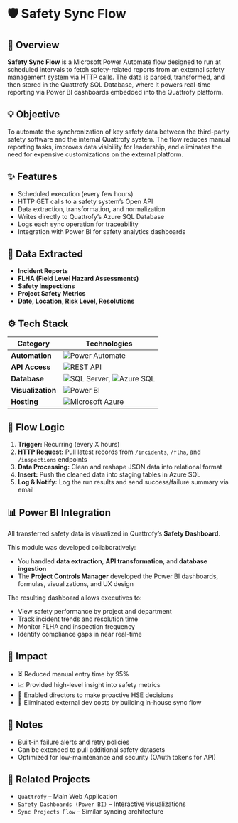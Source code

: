 # 🛡️ Safety Sync Flow

## 🧭 Overview
**Safety Sync Flow** is a Microsoft Power Automate flow designed to run at scheduled intervals to fetch safety-related reports from an external safety management system via HTTP calls. The data is parsed, transformed, and then stored in the Quattrofy SQL Database, where it powers real-time reporting via Power BI dashboards embedded into the Quattrofy platform.

## 💡 Objective
To automate the synchronization of key safety data between the third-party safety software and the internal Quattrofy system. The flow reduces manual reporting tasks, improves data visibility for leadership, and eliminates the need for expensive customizations on the external platform.

## ✨ Features
- Scheduled execution (every few hours)
- HTTP GET calls to a safety system’s Open API
- Data extraction, transformation, and normalization
- Writes directly to Quattrofy’s Azure SQL Database
- Logs each sync operation for traceability
- Integration with Power BI for safety analytics dashboards

## 🧪 Data Extracted
- **Incident Reports**
- **FLHA (Field Level Hazard Assessments)**
- **Safety Inspections**
- **Project Safety Metrics**
- **Date, Location, Risk Level, Resolutions**

## ⚙️ Tech Stack

| Category        | Technologies |
|----------------|--------------|
| **Automation** | ![Power Automate](https://img.shields.io/badge/Power%20Automate-0089D6?logo=Microsoft%20Power%20Automate&logoColor=white&style=for-the-badge) |
| **API Access** | ![REST API](https://img.shields.io/badge/REST%20API-0052CC?logo=postman&logoColor=white&style=for-the-badge) |
| **Database**   | ![SQL Server](https://img.shields.io/badge/SQL%20Server-CC2927?logo=microsoft-sql-server&logoColor=white&style=for-the-badge), ![Azure SQL](https://img.shields.io/badge/Azure%20SQL-0078D4?logo=microsoft-azure&logoColor=white&style=for-the-badge) |
| **Visualization** | ![Power BI](https://img.shields.io/badge/Power%20BI-F2C811?logo=powerbi&logoColor=black&style=for-the-badge) |
| **Hosting**    | ![Microsoft Azure](https://img.shields.io/badge/Azure-0078D4?logo=microsoft-azure&logoColor=white&style=for-the-badge) |

## 🔄 Flow Logic
1. **Trigger:** Recurring (every X hours)
2. **HTTP Request:** Pull latest records from `/incidents`, `/flha`, and `/inspections` endpoints
3. **Data Processing:** Clean and reshape JSON data into relational format
4. **Insert:** Push the cleaned data into staging tables in Azure SQL
5. **Log & Notify:** Log the run results and send success/failure summary via email

## 📊 Power BI Integration
All transferred safety data is visualized in Quattrofy’s **Safety Dashboard**. 

This module was developed collaboratively:
- You handled **data extraction**, **API transformation**, and **database ingestion**
- The **Project Controls Manager** developed the Power BI dashboards, formulas, visualizations, and UX design

The resulting dashboard allows executives to:
- View safety performance by project and department
- Track incident trends and resolution time
- Monitor FLHA and inspection frequency
- Identify compliance gaps in near real-time

## 🤖 Impact
- ⏳ Reduced manual entry time by 95%
- 📈 Provided high-level insight into safety metrics
- 💬 Enabled directors to make proactive HSE decisions
- 💸 Eliminated external dev costs by building in-house sync flow

## 🔐 Notes
- Built-in failure alerts and retry policies
- Can be extended to pull additional safety datasets
- Optimized for low-maintenance and security (OAuth tokens for API)

## 🔗 Related Projects
- `Quattrofy` – Main Web Application
- `Safety Dashboards (Power BI)` – Interactive visualizations
- `Sync Projects Flow` – Similar syncing architecture

